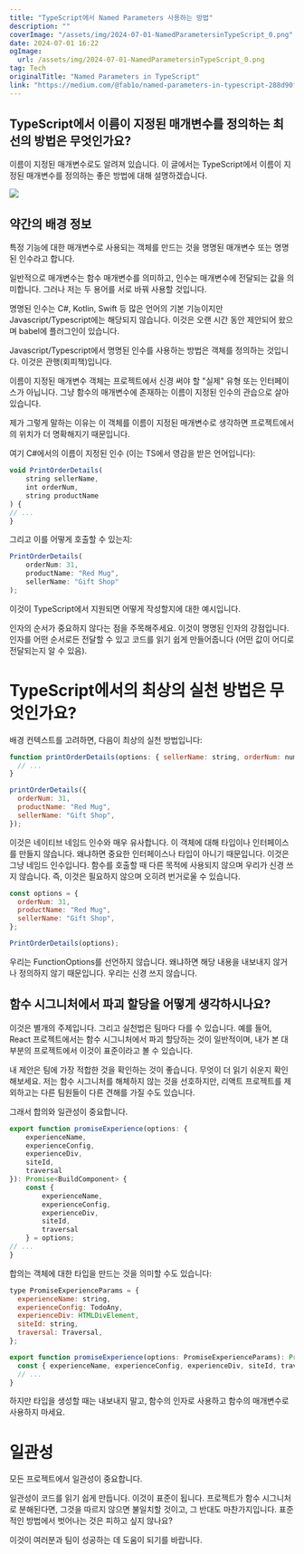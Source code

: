 ```yaml
---
title: "TypeScript에서 Named Parameters 사용하는 방법"
description: ""
coverImage: "/assets/img/2024-07-01-NamedParametersinTypeScript_0.png"
date: 2024-07-01 16:22
ogImage:
  url: /assets/img/2024-07-01-NamedParametersinTypeScript_0.png
tag: Tech
originalTitle: "Named Parameters in TypeScript"
link: "https://medium.com/@fab1o/named-parameters-in-typescript-288d90f35639"
---
```


## TypeScript에서 이름이 지정된 매개변수를 정의하는 최선의 방법은 무엇인가요?

이름이 지정된 매개변수로도 알려져 있습니다. 이 글에서는 TypeScript에서 이름이 지정된 매개변수를 정의하는 좋은 방법에 대해 설명하겠습니다.

<img src="/assets/img/2024-07-01-NamedParametersinTypeScript_0.png" />

## 약간의 배경 정보

<div class="content-ad"></div>

특정 기능에 대한 매개변수로 사용되는 객체를 만드는 것을 명명된 매개변수 또는 명명된 인수라고 합니다.

일반적으로 매개변수는 함수 매개변수를 의미하고, 인수는 매개변수에 전달되는 값을 의미합니다. 그러나 저는 두 용어를 서로 바꿔 사용할 것입니다.

명명된 인수는 C#, Kotlin, Swift 등 많은 언어의 기본 기능이지만 Javascript/Typescript에는 해당되지 않습니다. 이것은 오랜 시간 동안 제안되어 왔으며 babel에 플러그인이 있습니다.

Javascript/Typescript에서 명명된 인수를 사용하는 방법은 객체를 정의하는 것입니다. 이것은 관행(회피책)입니다.

<div class="content-ad"></div>

이름이 지정된 매개변수 객체는 프로젝트에서 신경 써야 할 "실제" 유형 또는 인터페이스가 아닙니다. 그냥 함수의 매개변수에 존재하는 이름이 지정된 인수의 관습으로 살아 있습니다.

제가 그렇게 말하는 이유는 이 객체를 이름이 지정된 매개변수로 생각하면 프로젝트에서의 위치가 더 명확해지기 때문입니다.

여기 C#에서의 이름이 지정된 인수 (이는 TS에서 영감을 받은 언어입니다):

```js
void PrintOrderDetails(
    string sellerName,
    int orderNum,
    string productName
) {
// ...
}
```

<div class="content-ad"></div>

그리고 이를 어떻게 호출할 수 있는지:

```js
PrintOrderDetails(
    orderNum: 31,
    productName: "Red Mug",
    sellerName: "Gift Shop"
);
```

이것이 TypeScript에서 지원되면 어떻게 작성할지에 대한 예시입니다.

인자의 순서가 중요하지 않다는 점을 주목해주세요. 이것이 명명된 인자의 강점입니다. 인자를 어떤 순서로든 전달할 수 있고 코드를 읽기 쉽게 만들어줍니다 (어떤 값이 어디로 전달되는지 알 수 있음).

<div class="content-ad"></div>

# TypeScript에서의 최상의 실천 방법은 무엇인가요?

배경 컨텍스트를 고려하면, 다음이 최상의 실천 방법입니다:

```js
function printOrderDetails(options: { sellerName: string, orderNum: number, productName: string }): void {
  // ...
}

printOrderDetails({
  orderNum: 31,
  productName: "Red Mug",
  sellerName: "Gift Shop",
});
```

이것은 네이티브 네임드 인수와 매우 유사합니다. 이 객체에 대해 타입이나 인터페이스를 만들지 않습니다. 왜냐하면 중요한 인터페이스나 타입이 아니기 때문입니다. 이것은 그냥 네임드 인수입니다. 함수를 호출할 때 다른 목적에 사용되지 않으며 우리가 신경 쓰지 않습니다. 즉, 이것은 필요하지 않으며 오히려 번거로울 수 있습니다.

<div class="content-ad"></div>

```js
const options = {
  orderNum: 31,
  productName: "Red Mug",
  sellerName: "Gift Shop",
};

PrintOrderDetails(options);
```

우리는 FunctionOptions를 선언하지 않습니다. 왜냐하면 해당 내용을 내보내지 않거나 정의하지 않기 때문입니다. 우리는 신경 쓰지 않습니다.

## 함수 시그니처에서 파괴 할당을 어떻게 생각하시나요?

이것은 별개의 주제입니다. 그리고 실천법은 팀마다 다를 수 있습니다. 예를 들어, React 프로젝트에서는 함수 시그니처에서 파괴 할당하는 것이 일반적이며, 내가 본 대부분의 프로젝트에서 이것이 표준이라고 볼 수 있습니다.

<div class="content-ad"></div>

내 제안은 팀에 가장 적합한 것을 확인하는 것이 좋습니다. 무엇이 더 읽기 쉬운지 확인해보세요. 저는 함수 시그니처를 해체하지 않는 것을 선호하지만, 리액트 프로젝트를 제외하고는 다른 팀원들이 다른 견해를 가질 수도 있습니다.

그래서 합의와 일관성이 중요합니다.

```js
export function promiseExperience(options: {
    experienceName,
    experienceConfig,
    experienceDiv,
    siteId,
    traversal
}): Promise<BuildComponent> {
    const {
        experienceName,
        experienceConfig,
        experienceDiv,
        siteId,
        traversal
    } = options;
// ...
}
```

합의는 객체에 대한 타입을 만드는 것을 의미할 수도 있습니다:

<div class="content-ad"></div>

```js
type PromiseExperienceParams = {
  experienceName: string,
  experienceConfig: TodoAny,
  experienceDiv: HTMLDivElement,
  siteId: string,
  traversal: Traversal,
};

export function promiseExperience(options: PromiseExperienceParams): Promise<BuildComponent> {
  const { experienceName, experienceConfig, experienceDiv, siteId, traversal } = options;
  // ...
}
```

하지만 타입을 생성할 때는 내보내지 말고, 함수의 인자로 사용하고 함수의 매개변수로 사용하지 마세요.

# 일관성

모든 프로젝트에서 일관성이 중요합니다.

<div class="content-ad"></div>

일관성이 코드를 읽기 쉽게 만듭니다. 이것이 표준이 됩니다. 프로젝트가 함수 시그니처로 분해된다면, 그것을 따르지 않으면 불일치할 것이고, 그 반대도 마찬가지입니다. 표준적인 방법에서 벗어나는 것은 피하고 싶지 않나요?

이것이 여러분과 팀이 성공하는 데 도움이 되기를 바랍니다.
